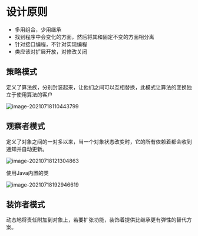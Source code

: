 # 设计原则

- 多用组合，少用继承
- 找到程序中会变化的方面，然后将其和固定不变的方面相分离
- 针对接口编程，不针对实现编程
- 类应该对扩展开放，对修改关闭

## 策略模式

定义了算法族，分别封装起来，让他们之间可以互相替换，此模式让算法的变换独立于使用算法的客户

![image-20210718110443799](E:\git\NoteBook\【工具】\【图片】\image-20210718110443799.png)

## 观察者模式

定义了对象之间的一对多以来，当一个对象状态改变时，它的所有依赖着都会收到通知并自动更新。

![image-20210718121304863](E:\git\NoteBook\【工具】\【图片】\image-20210718121304863.png)

使用Java内置的类

![image-20210718192946619](E:\git\NoteBook\【工具】\【图片】\image-20210718192946619.png)

## 装饰者模式

动态地将责任附加到对象上，若要扩张功能，装饰着提供比继承更有弹性的替代方案。